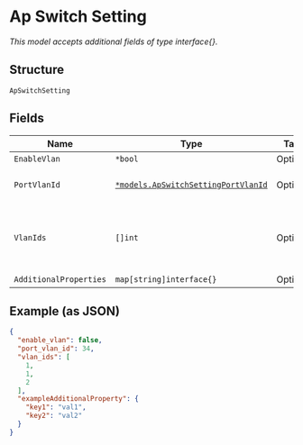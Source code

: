 
# Ap Switch Setting

*This model accepts additional fields of type interface{}.*

## Structure

`ApSwitchSetting`

## Fields

| Name | Type | Tags | Description |
|  --- | --- | --- | --- |
| `EnableVlan` | `*bool` | Optional | - |
| `PortVlanId` | [`*models.ApSwitchSettingPortVlanId`](../../doc/models/containers/ap-switch-setting-port-vlan-id.md) | Optional | Native VLAN id, optional |
| `VlanIds` | `[]int` | Optional | List of VLAN ids<br><br>**Constraints**: `>= 1`, `<= 4094` |
| `AdditionalProperties` | `map[string]interface{}` | Optional | - |

## Example (as JSON)

```json
{
  "enable_vlan": false,
  "port_vlan_id": 34,
  "vlan_ids": [
    1,
    1,
    2
  ],
  "exampleAdditionalProperty": {
    "key1": "val1",
    "key2": "val2"
  }
}
```


